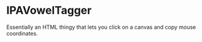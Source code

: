 # IPAVowelTagger
Essentially an HTML thingy that lets you click on a canvas and copy mouse coordinates.
